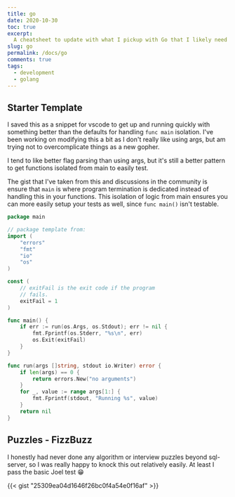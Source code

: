 ```yaml
---
title: go
date: 2020-10-30
toc: true
excerpt:
  A cheatsheet to update with what I pickup with Go that I likely need to reference again as a new gopher.
slug: go
permalink: /docs/go
comments: true
tags:
  - development
  - golang
---
```



## Starter Template

I saved this as a snippet for vscode to get up and running quickly with something better than the defaults for handling `func main` isolation.
I've been working on modifying this a bit as I don't really like using args, but am trying not to overcomplicate things as a new gopher.

I tend to like better flag parsing than using args, but it's still a better pattern to get functions isolated from main to easily test.

The gist that I've taken from this and discussions in the community is ensure that `main` is where program termination is dedicated instead of handling this in your functions.
This isolation of logic from main ensures you can more easily setup your tests as well, since `func main()` isn't testable.

```go
package main

// package template from:
import (
	"errors"
	"fmt"
	"io"
	"os"
)

const (
	// exitFail is the exit code if the program
	// fails.
	exitFail = 1
)

func main() {
	if err := run(os.Args, os.Stdout); err != nil {
		fmt.Fprintf(os.Stderr, "%s\n", err)
		os.Exit(exitFail)
	}
}

func run(args []string, stdout io.Writer) error {
	if len(args) == 0 {
		return errors.New("no arguments")
	}
	for _, value := range args[1:] {
		fmt.Fprintf(stdout, "Running %s", value)
	}
	return nil
}

```

## Puzzles - FizzBuzz

I honestly had never done any algorithm or interview puzzles beyond sql-server, so I was really happy to knock this out relatively easily.
At least I pass the basic Joel test 😁

{{< gist "25309ea04d1646f26bc0f4a54e0f16af" >}}
